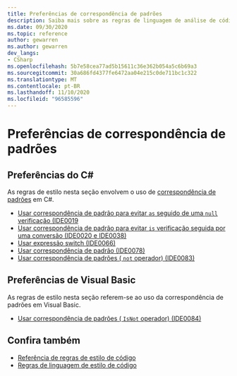 ```yaml
---
title: Preferências de correspondência de padrões
description: Saiba mais sobre as regras de linguagem de análise de código para as preferências de correspondência de padrões
ms.date: 09/30/2020
ms.topic: reference
author: gewarren
ms.author: gewarren
dev_langs:
- CSharp
ms.openlocfilehash: 5b7e58cea77ad5b15611c36e362b054a5c6b69a3
ms.sourcegitcommit: 30a686fd4377fe6472aa04e215c0de711bc1c322
ms.translationtype: MT
ms.contentlocale: pt-BR
ms.lasthandoff: 11/10/2020
ms.locfileid: "96585596"
---
```

# <a name="pattern-matching-preferences"></a>Preferências de correspondência de padrões

## <a name="c-preferences"></a>Preferências do C#

As regras de estilo nesta seção envolvem o uso de [correspondência de padrões](../../../csharp/pattern-matching.md) em C#.

- [Usar correspondência de padrão para evitar `as` seguido de uma `null` verificação (IDE0019](ide0019.md)
- [Usar correspondência de padrão para evitar `is` verificação seguida por uma conversão (IDE0020 e IDE0038)](ide0020-ide0038.md)
- [Usar expressão switch (IDE0066)](ide0066.md)
- [Usar correspondência de padrão (IDE0078)](ide0078.md)
- [Usar correspondência de padrões ( `not` operador) (IDE0083)](ide0083.md)

## <a name="visual-basic-preferences"></a>Preferências de Visual Basic

As regras de estilo nesta seção referem-se ao uso da correspondência de padrões em Visual Basic.

- [Usar correspondência de padrões ( `IsNot` operador) (IDE0084)](ide0084.md)

## <a name="see-also"></a>Confira também

- [Referência de regras de estilo de código](index.md)
- [Regras de linguagem de estilo de código](language-rules.md)
